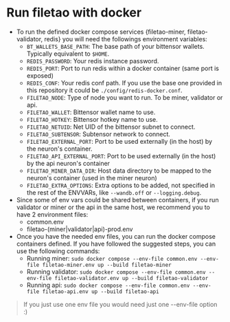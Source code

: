# Run filetao with docker

- To run the defined docker compose services {filetao-miner, filetao-validator, redis} you will need the followings environment variables:
    - `BT_WALLETS_BASE_PATH`: The base path of your bittensor wallets. Typically equivalent to `$HOME`.
    - `REDIS_PASSWORD`: Your redis instance password.
    - `REDIS_PORT`: Port to run redis within a docker container (same port is exposed)
    - `REDIS_CONF`: Your redis conf path. If you use the base one provided in this repository it could be `./config/redis-docker.conf`.
    - `FILETAO_NODE`: Type of node you want to run. To be miner, validator or api.
    - `FILETAO_WALLET`: Bittensor wallet name to use.
    - `FILETAO_HOTKEY`: Bittensor hotkey name to use.
    - `FILETAO_NETUID`: Net UID of the bittensor subnet to connect.
    - `FILETAO_SUBTENSOR`: Subtensor network to connect.
    - `FILETAO_EXTERNAL_PORT`: Port to be used externally (in the host) by the neuron's container.
    - `FILETAO_API_EXTERNAL_PORT`: Port to be used externally (in the host) by the api neuron's container
    - `FILETAO_MINER_DATA_DIR`: Host data directory to be mapped to the neuron's container (used in the miner neuron)
    - `FILETAO_EXTRA_OPTIONS`: Extra options to be added, not specified in the rest of the ENVVARs, like `--wandb.off` or `--logging.debug`.
- Since some of env vars could be shared between containers, if you run validator or miner or the api in the same host, we recommend you to have 2 environment files:
    - common.env
    - filetao-(miner|validator|api)-prod.env
- Once you have the needed env files, you can run the docker compose containers defined. If you have followed the suggested steps, you can use the following commands:
    - Running miner: `sudo docker compose --env-file common.env --env-file filetao-miner.env up --build filetao-miner`
    - Running validator: `sudo docker compose --env-file common.env --env-file filetao-validator.env up --build filetao-validator`
    - Running api: `sudo docker compose --env-file common.env --env-file filetao-api.env up --build filetao-api`

> If you just use one env file you would need just one --env-file option :)